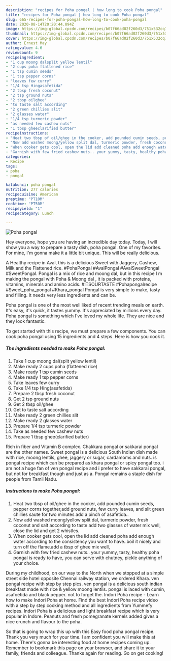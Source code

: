 ```yaml
---
description: "recipes for Poha pongal | how long to cook Poha pongal"
title: "recipes for Poha pongal | how long to cook Poha pongal"
slug: 665-recipes-for-poha-pongal-how-long-to-cook-poha-pongal
date: 2020-08-14T20:20:44.094Z
image: https://img-global.cpcdn.com/recipes/b07f66ad02f260d3/751x532cq70/poha-pongal-recipe-main-photo.jpg
thumbnail: https://img-global.cpcdn.com/recipes/b07f66ad02f260d3/751x532cq70/poha-pongal-recipe-main-photo.jpg
cover: https://img-global.cpcdn.com/recipes/b07f66ad02f260d3/751x532cq70/poha-pongal-recipe-main-photo.jpg
author: Ernest May
ratingvalue: 4.6
reviewcount: 9
recipeingredient:
- "1 cup moong dalsplit yellow lentil"
- "2 cups poha flattened rice"
- "1 tsp cumin seeds"
- "1 tsp pepper corns"
- "leaves few curry"
- "1/4 tsp Hingasafetida"
- "2 tbsp fresh coconut"
- "2 tsp ground nuts"
- "2 tbsp oilghee"
- "to taste salt according"
- "2 green chillies slit"
- "2 glasses water"
- "1/4 tsp turmeric powder"
- "as needed few cashew nuts"
- "1 tbsp gheeclarified butter"
recipeinstructions:
- "Heat two tbsp of oil/ghee in the cooker, add pounded cumin seeds, pepper corns together,add ground nuts, few curry leaves, and slit green chillies saute for two minutes add a pinch of asafetida.."
- "Now add washed moong/yellow split dal, turmeric powder, fresh coconut and salt according to taste add two glasses of water mix well, close the lid and get 2 whistles."
- "When cooker gets cool, open the lid add cleaned poha add enough water according to the consistency you want to have..boil it nicely and turn off the flame.add a tbsp of ghee mix well,"
- "Garnish with few fried cashew nuts.. your yummy, tasty, healthy poha pongal is ready to have, you can serve with chutney, pickle anything of your choice."
categories:
- Recipe
tags:
- poha
- pongal

katakunci: poha pongal 
nutrition: 277 calories
recipecuisine: American
preptime: "PT10M"
cooktime: "PT50M"
recipeyield: "1"
recipecategory: Lunch

---
```



![Poha pongal](https://img-global.cpcdn.com/recipes/b07f66ad02f260d3/751x532cq70/poha-pongal-recipe-main-photo.jpg)

Hey everyone, hope you are having an incredible day today. Today, I will show you a way to prepare a tasty dish, poha pongal. One of my favorites. For mine, I'm gonna make it a little bit unique. This will be really delicious.

A Healthy recipe in Aval, this is a delicious Sweet with Jaggery, Cashew, Milk and the Flattened rice. #PohaPongal #AvalPongal #AvalSweetPongal #SweetPongal. Pongal is a mix of rice and moong dal, but in this recipe I m making the pongal with Poha &amp; Moong dal , it is packed with proteins, vitamins, minerals and amino acids. #ITSOURTASTE #Pohapongalrecipe #Sweet_poha_pongal #Khara_pongal Pongal is very simple to make, tasty and filling. It needs very less ingredients and can be.

Poha pongal is one of the most well liked of recent trending meals on earth. It's easy, it's quick, it tastes yummy. It's appreciated by millions every day. Poha pongal is something which I've loved my whole life. They are nice and they look fantastic.


To get started with this recipe, we must prepare a few components. You can cook poha pongal using 15 ingredients and 4 steps. Here is how you cook it.

<!--inarticleads1-->

##### The ingredients needed to make Poha pongal:

1. Take 1 cup moong dal(split yellow lentil)
1. Make ready 2 cups poha (flattened rice)
1. Make ready 1 tsp cumin seeds
1. Make ready 1 tsp pepper corns
1. Take leaves few curry
1. Take 1/4 tsp Hing(asafetida)
1. Prepare 2 tbsp fresh coconut
1. Get 2 tsp ground nuts
1. Get 2 tbsp oil/ghee
1. Get to taste salt according
1. Make ready 2 green chillies slit
1. Make ready 2 glasses water
1. Prepare 1/4 tsp turmeric powder
1. Take as needed few cashew nuts
1. Prepare 1 tbsp ghee(clarified butter)


Rich in fiber and Vitamin B complex. Chakkara pongal or sakkarai pongal are the other names. Sweet pongal is a delicious South Indian dish made with rice, moong lentils, ghee, jaggery or sugar, cardamoms and nuts. is pongal recipe which can be prepared as khara pongal or spicy pongal too. i am not a huge fan of ven pongal recipe and i prefer to have sakkarai pongal, but not for breakfast though and just as a. Pongal remains a staple dish for people from Tamil Nadu. 

<!--inarticleads2-->

##### Instructions to make Poha pongal:

1. Heat two tbsp of oil/ghee in the cooker, add pounded cumin seeds, pepper corns together,add ground nuts, few curry leaves, and slit green chillies saute for two minutes add a pinch of asafetida..
1. Now add washed moong/yellow split dal, turmeric powder, fresh coconut and salt according to taste add two glasses of water mix well, close the lid and get 2 whistles.
1. When cooker gets cool, open the lid add cleaned poha add enough water according to the consistency you want to have..boil it nicely and turn off the flame.add a tbsp of ghee mix well,
1. Garnish with few fried cashew nuts.. your yummy, tasty, healthy poha pongal is ready to have, you can serve with chutney, pickle anything of your choice.


During my childhood, on our way to the North when we stopped at a simple street side hotel opposite Chennai railway station, we ordered Khara. ven pongal recipe with step by step pics. ven pongal is a delicious south indian breakfast made with rice &amp; yellow moong lentils. pongal is laced with cumin, asafoetida and black pepper. not to forget the. Indori Poha recipe - Learn how to make Indori Poha at home. Find the best Indori Poha recipe video with a step by step cooking method and all ingredients from Yummefy recipes. Indori Poha is a delicious and light breakfast recipe which is very popular in Indore. Peanuts and fresh pomegranate kernels added gives a nice crunch and flavour to the poha. 

So that is going to wrap this up with this Easy food poha pongal recipe. Thank you very much for your time. I am confident you will make this at home. There's gonna be interesting food at home recipes coming up. Remember to bookmark this page on your browser, and share it to your family, friends and colleague. Thanks again for reading. Go on get cooking!
